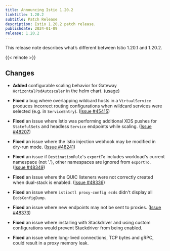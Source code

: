 ```yaml
---
title: Announcing Istio 1.20.2
linktitle: 1.20.2
subtitle: Patch Release
description: Istio 1.20.2 patch release.
publishdate: 2024-01-09
release: 1.20.2
---
```


This release note describes what’s different between Istio 1.20.1 and 1.20.2.

{{< relnote >}}

## Changes

- **Added** configurable scaling behavior for Gateway `HorizontalPodAutoscaler` in the helm chart.
  ([usage]( https://kubernetes.io/docs/tasks/run-application/horizontal-pod-autoscale/#configurable-scaling-behavior))

- **Fixed** a bug where overlapping wildcard hosts in a `VirtualService` produces incorrect routing configurations
  when wildcard services were selected (e.g. in `ServiceEntry`).
  ([Issue #45415](https://github.com/istio/istio/issues/45415))

- **Fixed** an issue where Istio was performing additional XDS pushes for `StatefulSets` and headless `Service`
  endpoints while scaling.
  ([Issue #48207](https://github.com/istio/istio/issues/48207))

- **Fixed** an issue where the Istio injection webhook may be modified in dry-run mode.
  ([Issue #48241](https://github.com/istio/istio/issues/48241))

- **Fixed** an issue if `DestinationRule`'s `exportTo` includes workload's current namespace (not '.'), other namespaces
  are ignored from `exportTo`.
  ([Issue #48349](https://github.com/istio/istio/issues/48349))

- **Fixed** an issue where the QUIC listeners were not correctly created when dual-stack is enabled.
  ([Issue #48336](https://github.com/istio/istio/issues/48336))

- **Fixed** an issue where `istioctl proxy-config ecds` didn't display all `EcdsConfigDump`.

- **Fixed** an issue where new endpoints may not be sent to proxies.
  ([Issue #48373](https://github.com/istio/istio/issues/48373))

- **Fixed** an issue where installing with Stackdriver and using custom configurations would prevent Stackdriver from
  being enabled.

- **Fixed** an issue where long-lived connections, TCP bytes and gRPC, could result in a proxy memory leak.

